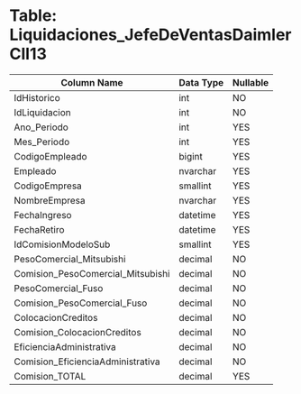 # Table: Liquidaciones_JefeDeVentasDaimlerCll13

| Column Name | Data Type | Nullable |
|-------------|-----------|----------|
| IdHistorico | int | NO |
| IdLiquidacion | int | NO |
| Ano_Periodo | int | YES |
| Mes_Periodo | int | YES |
| CodigoEmpleado | bigint | YES |
| Empleado | nvarchar | YES |
| CodigoEmpresa | smallint | YES |
| NombreEmpresa | nvarchar | YES |
| FechaIngreso | datetime | YES |
| FechaRetiro | datetime | YES |
| IdComisionModeloSub | smallint | YES |
| PesoComercial_Mitsubishi | decimal | NO |
| Comision_PesoComercial_Mitsubishi | decimal | NO |
| PesoComercial_Fuso | decimal | NO |
| Comision_PesoComercial_Fuso | decimal | NO |
| ColocacionCreditos | decimal | NO |
| Comision_ColocacionCreditos | decimal | NO |
| EficienciaAdministrativa | decimal | NO |
| Comision_EficienciaAdministrativa | decimal | NO |
| Comision_TOTAL | decimal | YES |
